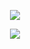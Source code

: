 

<p align="center">
  <a href="https://replit.com/@Kaweeshachamodk/HislWaBot?v=1#.replit">
    <img src="https://img.shields.io/static/v1?label=Get Whatsapp qr code&message=Click this now&color=aqua&style=plastic">

  </a>



<p align="center">
  <a href="https://github.com/whiteshadowofficial/project-x/fork">
    <img src="https://img.shields.io/static/v1?label=Fork this repo&message=Click this now&color=white and pink&style=plastic">

  </a>


